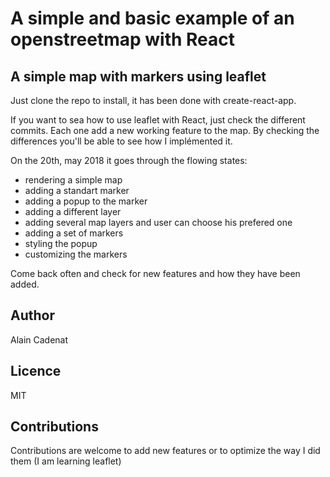# A simple and basic example of an openstreetmap with React

## A simple map with markers using leaflet

Just clone the repo to install, it has been done with create-react-app.

If you want to sea how to use leaflet with React, just check the different commits. Each one add a new working feature to the map. By checking the differences you'll be able to see how I implémented it.

On the 20th, may 2018 it goes through the flowing states:

- rendering a simple map
- adding a standart marker
- adding a popup to the marker
- adding a different layer
- adding several map layers and user can choose his prefered one
- adding a set of markers
- styling the popup
- customizing the markers

Come back often and check for new features and how they have been added.

## Author

Alain Cadenat

## Licence

MIT

## Contributions

Contributions are welcome to add new features or to optimize the way I did them (I am learning leaflet)

